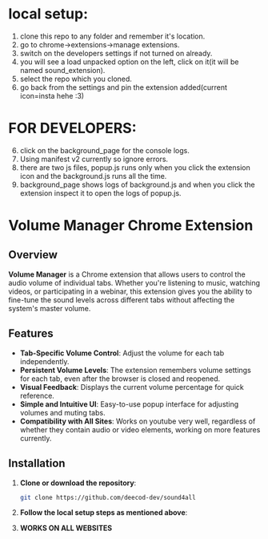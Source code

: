 # local setup:
1. clone this repo to any folder and remember it's location.
2. go to chrome->extensions->manage extensions.
3. switch on the developers settings if not turned on already.
4. you will see a load unpacked option on the left, click on it(it will be named sound_extension).
5. select the repo which you cloned.
6. go back from the settings and pin the extension added(current icon=insta hehe :3)

# FOR DEVELOPERS:
6. click on the background_page for the console logs.
7. Using manifest v2 currently so ignore errors.
8. there are two js files, popup.js runs only when you click the extension icon and the background.js runs all the time.
9. background_page shows logs of background.js and when you click the extension inspect it to open the logs of popup.js.


# Volume Manager Chrome Extension

## Overview

**Volume Manager** is a Chrome extension that allows users to control the audio volume of individual tabs. Whether you're listening to music, watching videos, or participating in a webinar, this extension gives you the ability to fine-tune the sound levels across different tabs without affecting the system's master volume.

## Features

- **Tab-Specific Volume Control**: Adjust the volume for each tab independently.
- **Persistent Volume Levels**: The extension remembers volume settings for each tab, even after the browser is closed and reopened.
- **Visual Feedback**: Displays the current volume percentage for quick reference.
- **Simple and Intuitive UI**: Easy-to-use popup interface for adjusting volumes and muting tabs.
- **Compatibility with All Sites**: Works on youtube very well, regardless of whether they contain audio or video elements, working on more features currently.

## Installation

1. **Clone or download the repository**:

   ```bash
   git clone https://github.com/deecod-dev/sound4all


2. **Follow the local setup steps as mentioned above**:

3. **WORKS ON ALL WEBSITES**